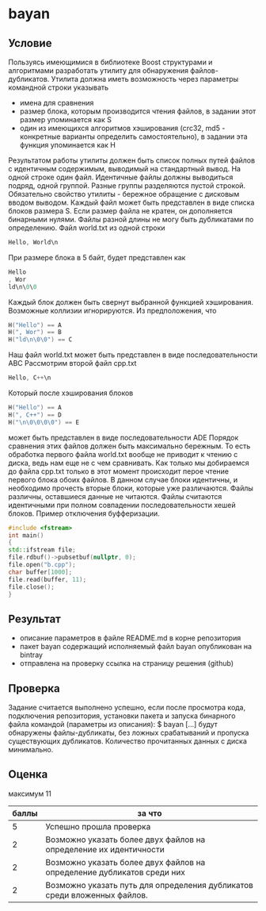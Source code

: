 # bayan

## Условие

Пользуясь имеющимися в библиотеке Boost структурами и алгоритмами разработать утилиту для обнаружения файлов-дубликатов.
Утилита должна иметь возможность через параметры командной строки указывать

- имена для сравнения
- размер блока, которым производится чтения файлов, в задании этот размер упоминается как S
- один из имеющихся алгоритмов хэширования (crc32, md5 - конкретные варианты определить самостоятельно), в задании эта функция упоминается как H

Результатом работы утилиты должен быть список полных путей файлов с идентичным содержимым, выводимый на стандартный вывод. На одной строке один файл. Идентичные файлы должны выводиться подряд, одной группой. Разные группы разделяются пустой строкой.
Обязательно свойство утилиты - бережное обращение с дисковым вводом выводом.
Каждый файл может быть представлен в виде списка блоков размера S. Если размер файла не кратен, он дополняется бинарными нулями. Файлы разной длины не могу быть дубликатами по определению.
Файл world.txt из одной строки

```c++
Hello, World\n
```
При размере блока в 5 байт, будет представлен как
```c++
Hello
, Wor
ld\n\0\0
```
Каждый блок должен быть свернут выбранной функцией хэширования. Возможные коллизии игнорируются.
Из предположения, что

```c++
H("Hello") == A
H(", Wor") == B
H("ld\n\0\0") == C
```
Наш файл world.txt может быть представлен в виде последовательности ABC
Рассмотрим второй файл cpp.txt

```c++
Hello, C++\n
```
Который после хэширования блоков
```c++
H("Hello") == A
H(", C++") == D
H("\n\0\0\0\0") == E
```
может быть представлен в виде последовательности ADE
Порядок сравнения этих файлов должен быть максимально бережным. То есть обработка первого файла world.txt вообще не приводит к чтению с диска, ведь нам еще не с чем сравнивать. Как только мы добираемся до файла cpp.txt только в этот момент происходит перое чтение первого блока обоих файлов. В данном случае блоки идентичны, и необходимо прочесть вторые блоки, которые уже различаются. Файлы различны, оставшиеся данные не читаются.
Файлы считаются идентичными при полном совпадении последовательности хешей блоков.
Пример отключения буфферизации.

```c++
#include <fstream>
int main()
{
std::ifstream file;
file.rdbuf()->pubsetbuf(nullptr, 0);
file.open("b.cpp");
char buffer[1000];
file.read(buffer, 11);
file.close();
}
```
## Результат

- описание параметров в файле README.md в корне репозитория
- пакет bayan содержащий исполняемый файл bayan опубликован на bintray
- отправлена на проверку ссылка на страницу решения (github)

## Проверка

Задание считается выполнено успешно, если после просмотра кода, подключения репозитория, установки пакета и запуска бинарного файла командой (параметры из описания):
$ bayan [...]
будут обнаружены файлы-дубликаты, без ложных срабатываний и пропуска существующих дубликатов.
Количество прочитанных данных с диска минимально.

## Оценка

максимум 11

| баллы | за что |
| ----- | ------ |
| 5 | Успешно прошла проверка |
| 2 | Возможно указать более двух файлов на определение их идентичности |
| 2 | Возможно указать более двух файлов на определение дубликатов среди них |
| 2 | Возможно указать путь для определения дубликатов среди вложенных файлов. |
